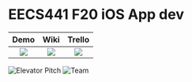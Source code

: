# EECS441 F20 iOS App dev

| Demo  |  Wiki |  Trello  |
|:-----:|:-----:|:--------:|
|[<img src="https://github.com/UM-EECS-441/labs/blob/master/docs/img/admin/video.png">][demo_page]|[<img src="https://github.com/UM-EECS-441/labs/blob/master/docs/img/admin/wiki.png">][wiki_page]|[<img src="https://github.com/UM-EECS-441/labs/blob/master/docs/img/admin/trello.png">][process_page]|

![Elevator Pitch](https://github.com/UM-EECS-441/labs/blob/master/docs/img/F20/iosappdev.png)
![Team](https://github.com/UM-EECS-441/labs/blob/master/docs/img/F20/iosappdev_team.png)

[demo_page]: https://www.youtube.com/watch?v=RNm2PgmtO6s&feature=youtu.be
[wiki_page]: https://github.com/UM-EECS-441/iosappdev/wiki
[process_page]: https://trello.com/b/S3gcNGCI/ios-app-dev
